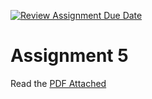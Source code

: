 [![Review Assignment Due Date](https://classroom.github.com/assets/deadline-readme-button-22041afd0340ce965d47ae6ef1cefeee28c7c493a6346c4f15d667ab976d596c.svg)](https://classroom.github.com/a/m_ReF7KB)
# Assignment 5

Read the [PDF Attached](./DMIT2008-Assignment-5.pdf)
